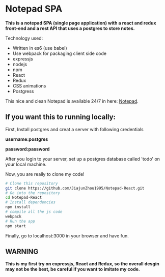 # Notepad SPA

**This is a notepad SPA (single page application) with a react and redux front-end and a rest API that uses a postgres to store notes.**

Technology used:
- Written in es6 (use babel)
- Use webpack for packaging client side code
- expressjs
- nodejs
- npm
- React
- Redux
- CSS animations
- Postgress

This nice and clean Notepad is available 24/7 in here: [Notepad](http://aws.jiajunzhou.ca:3000/).

## If you want this to running locally:

First, Install postgres and creat a server with following credentials

**username:postgres**

**password:password**

After you login to your server, set up a postgres database called 'todo' on your local machine.

Now, you are really to clone my code!

```bash
# Clone this repository
git clone https://github.com/JiajunZhou1995/Notepad-React.git
# Go into the repository
cd Notepad-React
# Install dependencies
npm install
# compile all the js code
webpack
# Run the app
npm start
```

Finally, go to localhost:3000 in your browser and have fun.

## WARNING
**This is my first try on expressjs, React and Redux, so the overall desgin may not be the best, be careful if you want to imitate my code.**
